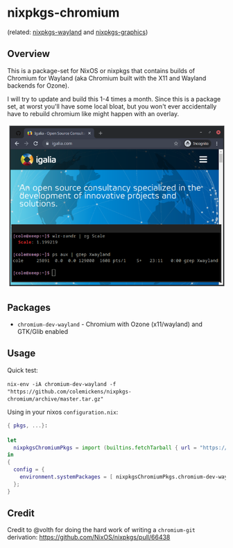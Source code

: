 # nixpkgs-chromium

(related: [nixpkgs-wayland](https://github.com/colemickens/nixpkgs-wayland)
and [nixpkgs-graphics](https://github.com/colemickens/nixpkgs-graphics))

## Overview

This is a package-set for NixOS or nixpkgs that contains builds of Chromium for Wayland (aka Chromium built with the X11 and Wayland backends for Ozone).

I will try to update and build this 1-4 times a month. Since this is a package set, at worst you'll have
some local bloat, but you won't ever accidentally have to rebuild chromium like might happen with an overlay.

<img src="./chromium.png" />

## Packages

 * `chromium-dev-wayland` - Chromium with Ozone (x11/wayland) and GTK/Glib enabled

## Usage

Quick test:

```nix-env -iA chromium-dev-wayland -f "https://github.com/colemickens/nixpkgs-chromium/archive/master.tar.gz"```

Using in your nixos `configuration.nix`:

```nix
{ pkgs, ...}:

let
  nixpkgsChromiumPkgs = import (builtins.fetchTarball { url = "https://github.com/colemickens/nixpkgs-chromium/archive/master.tar.gz"; }) { pkgs = pkgs; };
in
{
  config = {
    environment.systemPackages = [ nixpkgsChromiumPkgs.chromium-dev-wayland ];
  };
}
```

## Credit

Credit to @volth for doing the hard work of writing a `chromium-git` derivation: https://github.com/NixOS/nixpkgs/pull/66438

